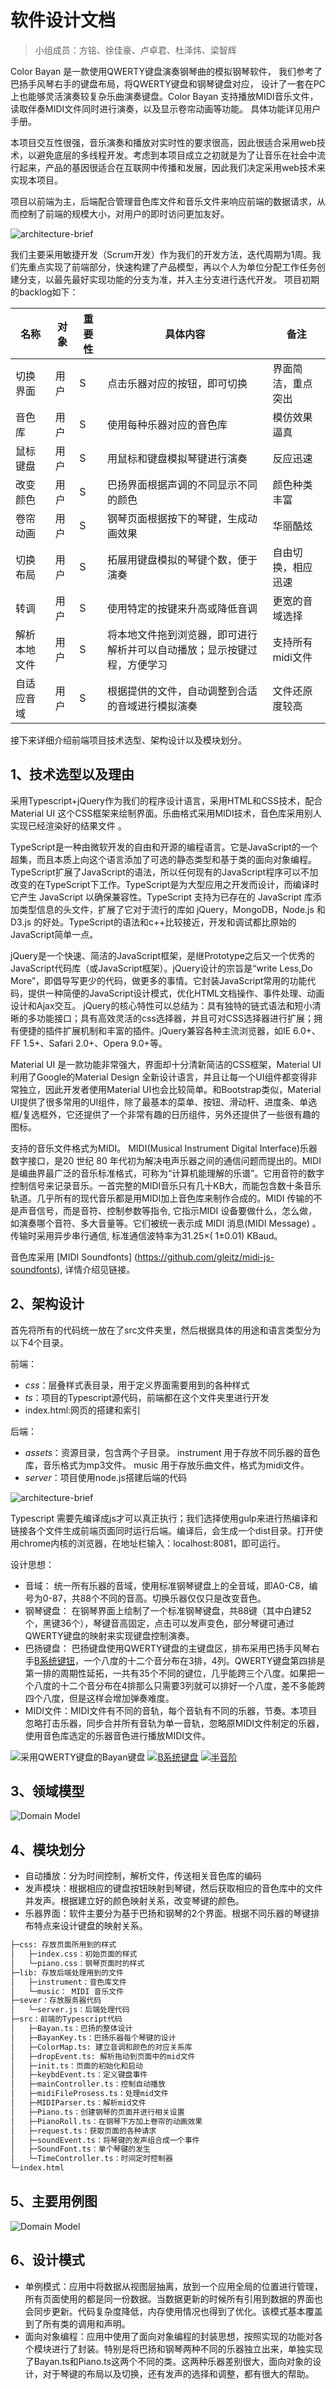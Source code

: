 # 软件设计文档

>小组成员：方铭、徐佳豪、卢卓君、杜泽炜、梁智辉

Color Bayan 是一款使用QWERTY键盘演奏钢琴曲的模拟钢琴软件，
我们参考了巴扬手风琴右手的键盘布局，将QWERTY键盘和钢琴键盘对应，
设计了一套在PC上也能够灵活演奏较复杂乐曲演奏键盘。Color Bayan 支持播放MIDI音乐文件，读取伴奏MIDI文件同时进行演奏，以及显示卷帘动画等功能。
具体功能详见用户手册。

本项目交互性很强，音乐演奏和播放对实时性的要求很高，因此很适合采用web技术，以避免底层的多线程开发。考虑到本项目成立之初就是为了让音乐在社会中流行起来，产品的基因很适合在互联网中传播和发展，因此我们决定采用web技术来实现本项目。

项目以前端为主，后端配合管理音色库文件和音乐文件来响应前端的数据请求，从而控制了前端的规模大小，对用户的即时访问更加友好。

![architecture-brief](uml/brief-arch.png)

我们主要采用敏捷开发（Scrum开发）作为我们的开发方法，迭代周期为1周。我们先重点实现了前端部分，快速构建了产品模型，再以个人为单位分配工作任务创建分支，以最先最好实现功能的分支为准，并入主分支进行迭代开发。
项目初期的backlog如下：

| 名称   | 对象  | 重要性  | 具体内容 | 备注 |
|-----   | ----- | ------ | ------ | ----- | 
| 切换界面 | 用户 | S | 点击乐器对应的按钮，即可切换 | 界面简洁，重点突出 | 
| 音色库 | 用户 | S | 使用每种乐器对应的音色库 | 模仿效果逼真 | 
| 鼠标键盘 | 用户 | S | 用鼠标和键盘模拟琴键进行演奏 | 反应迅速 | 
| 改变颜色 | 用户 | S | 巴扬界面根据声调的不同显示不同的颜色 | 颜色种类丰富 |
| 卷帘动画 | 用户 | S | 钢琴页面根据按下的琴键，生成动画效果 | 华丽酷炫 | 
| 切换布局 | 用户 | S | 拓展用键盘模拟的琴键个数，便于演奏 | 自由切换，相应迅速 | 
| 转调 | 用户 | S | 使用特定的按键来升高或降低音调 | 更宽的音域选择 | 
| 解析本地文件 | 用户 | S | 将本地文件拖到浏览器，即可进行解析并可以自动播放；显示按键过程，方便学习 | 支持所有midi文件 |
| 自适应音域 | 用户 | S | 根据提供的文件，自动调整到合适的音域进行模拟演奏 | 文件还原度较高 |



接下来详细介绍前端项目技术选型、架构设计以及模块划分。

## 1、技术选型以及理由

采用Typescript+jQuery作为我们的程序设计语言，采用HTML和CSS技术，配合Material UI 这个CSS框架来绘制界面。乐曲格式采用MIDI技术，音色库采用别人实现已经渲染好的结果文件 。

TypeScript是一种由微软开发的自由和开源的编程语言。它是JavaScript的一个超集，而且本质上向这个语言添加了可选的静态类型和基于类的面向对象编程。TypeScript扩展了JavaScript的语法，所以任何现有的JavaScript程序可以不加改变的在TypeScript下工作。TypeScript是为大型应用之开发而设计，而编译时它产生 JavaScript 以确保兼容性。TypeScript 支持为已存在的 JavaScript 库添加类型信息的头文件，扩展了它对于流行的库如 jQuery，MongoDB，Node.js 和 D3.js 的好处。TypeScript的语法和c++比较接近，开发和调试都比原始的JavaScript简单一点。

jQuery是一个快速、简洁的JavaScript框架，是继Prototype之后又一个优秀的JavaScript代码库（或JavaScript框架）。jQuery设计的宗旨是“write Less,Do More”，即倡导写更少的代码，做更多的事情。它封装JavaScript常用的功能代码，提供一种简便的JavaScript设计模式，优化HTML文档操作、事件处理、动画设计和Ajax交互。
jQuery的核心特性可以总结为：具有独特的链式语法和短小清晰的多功能接口；具有高效灵活的css选择器，并且可对CSS选择器进行扩展；拥有便捷的插件扩展机制和丰富的插件。jQuery兼容各种主流浏览器，如IE 6.0+、FF 1.5+、Safari 2.0+、Opera 9.0+等。

Material UI 是一款功能非常强大，界面却十分清新简洁的CSS框架，Material UI利用了Google的Material Design 全新设计语言，并且让每一个UI组件都变得非常独立，因此开发者使用Material UI也会比较简单。和Bootstrap类似，Material UI提供了很多常用的UI组件，除了最基本的菜单、按钮、滑动杆、进度条、单选框/复选框外，它还提供了一个非常有趣的日历组件，另外还提供了一些很有趣的图标。

支持的音乐文件格式为MIDI。
MIDI(Musical Instrument Digital Interface)乐器数字接口，是20 世纪 80 年代初为解决电声乐器之间的通信问题而提出的。MIDI是编曲界最广泛的音乐标准格式，可称为“计算机能理解的乐谱”。它用音符的数字控制信号来记录音乐。一首完整的MIDI音乐只有几十KB大，而能包含数十条音乐轨道。几乎所有的现代音乐都是用MIDI加上音色库来制作合成的。MIDI 传输的不是声音信号，而是音符、控制参数等指令, 它指示MIDI 设备要做什么，怎么做， 如演奏哪个音符、多大音量等。它们被统一表示成 MIDI 消息(MIDI Message) 。传输时采用异步串行通信, 标准通信波特率为31.25×( 1±0.01) KBaud。

音色库采用 [MIDI Soundfonts] (https://github.com/gleitz/midi-js-soundfonts),
详情介绍见链接。

## 2、架构设计

首先将所有的代码统一放在了src文件夹里，然后根据具体的用途和语言类型分为以下4个目录。

前端：
* *css*：层叠样式表目录，用于定义界面需要用到的各种样式
* *ts*：项目的Typescript源代码，前端都在这个文件夹里进行开发
* index.html:网页的搭建和索引

后端：
* *assets*：资源目录，包含两个子目录。
instrument 用于存放不同乐器的音色库，音乐格式为mp3文件。
music 用于存放乐曲文件，格式为midi文件。
* *server*：项目使用node.js搭建后端的代码

![architecture-brief](uml/directories.png)

Typescript 需要先编译成js才可以真正执行；我们选择使用gulp来进行热编译和链接各个文件生成前端页面同时运行后端。编译后，会生成一个dist目录。打开使用chrome内核的浏览器，在地址栏输入：localhost:8081，即可运行。

设计思想：
* 音域：
统一所有乐器的音域，使用标准钢琴键盘上的全音域，即A0-C8，编号为0-87，共88个不同的音高。切换乐器仅仅只是改变音色。
* 钢琴键盘：
在钢琴界面上绘制了一个标准钢琴键盘，共88键（其中白建52个，黑键36个），琴键音高固定，点击可以发声变色，部分琴键可通过QWERTY键盘的映射来实现键盘控制演奏。
* 巴扬键盘：
巴扬键盘使用QWERTY键盘的主键盘区，排布采用巴扬手风琴右手[B系统键钮](http://thecipher.com/c_and_b_system_cba_spelling.html)，一个八度的十二个音分布在3排，4列。QWERTY键盘第四排是第一排的周期性延拓，一共有35个不同的键位，几乎能跨三个八度。如果把一个八度的十二个音分布在4排那么只需要3列就可以排好一个八度，差不多能跨四个八度，但是这样会增加弹奏难度。
* MIDI文件：MIDI文件有不同的音轨，每个音轨有不同的乐器，节奏。本项目忽略打击乐器，同步合并所有音轨为单一音轨，忽略原MIDI文件制定的乐器，使用音色库选定的乐器音色进行播放MIDI文件。

![采用QWERTY键盘的Bayan键盘](image/QWERTY-Bayan.png)
[![B系统键盘](image/CBA_Bsys_Spell.gif)](http://thecipher.com/cba_b_system_spelling.html)
[![半音阶](image/chromatic-movement.png)](http://thecipher.com/cba_b_system_basics.html)

## 3、领域模型

![Domain Model](uml/DomainModel.png)

## 4、模块划分
* 自动播放：分为时间控制，解析文件，传送相关音色库的编码
* 发声模块：根据相应的键盘按钮映射到琴键，然后获取相应的音色库中的文件并发声。根据建立好的颜色映射关系，改变琴键的颜色。
* 乐器界面：软件主要分为基于巴扬和钢琴的2个界面。根据不同乐器的琴键排布特点来设计键盘的映射关系。

```txt
├─css: 存放页面所用到的样式
│   ├─index.css：初始页面的样式
│   └─piano.css：钢琴页面时的样式
├─lib: 存放后端处理用到的文件
│   ├─instrument：音色库文件
│   └─music： MIDI 音乐文件
├─sever：存放服务器代码
│   └─server.js：后端处理代码
├─src：前端的Typescript代码
│   ├─Bayan.ts：巴扬的整体设计
│   ├─BayanKey.ts：巴扬乐器每个琴键的设计
│   ├─ColorMap.ts: 建立音调和颜色的对应关系库  
│   ├─dropEvent.ts: 解析拖动到页面中的mid文件
│   ├─init.ts：页面的初始化和启动
│   ├─keybdEvent.ts：定义键盘事件
│   ├─mainController.ts：控制自动播放
│   ├─midiFileProsess.ts：处理mid文件
│   ├─MIDIParser.ts：解析mid文件
│   ├─Piano.ts：创建钢琴的页面并进行相关设置
│   ├─PianoRoll.ts：在钢琴下方加上卷帘的动画效果
│   ├─request.ts：获取页面的各种请求
│   ├─soundEvent.ts：将琴键的发声组合成一个事件
│   ├─SoundFont.ts：单个琴键的发生
│   └─TimeController.ts：时间定时控制器
└─index.html
```
## 5、主要用例图

![Domain Model](uml/UserCase.png)

## 6、设计模式
* 单例模式：应用中将数据从视图层抽离，放到一个应用全局的位置进行管理，所有页面使用的都是同一份数据。当数据更新的时候所有引用到数据的界面也会同步更新。代码复杂度降低，内存使用情况也得到了优化。该模式基本覆盖到了所有类的调用和声明。
* 面向对象编程：应用中使用了面向对象编程的封装思想，按照实现的功能对各个模块进行了封装。特别是将巴扬和钢琴两种不同的乐器独立出来，单独实现了Bayan.ts和Piano.ts这两个不同的类。这两种乐器差别很大，面向对象的设计，对于琴键的布局以及切换，还有发声的选择和调整，都有很大的帮助。
